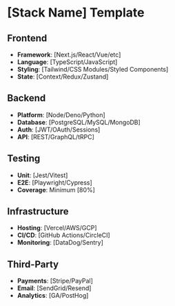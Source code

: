# [Stack Name] Template

## Frontend
- **Framework**: [Next.js/React/Vue/etc]
- **Language**: [TypeScript/JavaScript]
- **Styling**: [Tailwind/CSS Modules/Styled Components]
- **State**: [Context/Redux/Zustand]

## Backend
- **Platform**: [Node/Deno/Python]
- **Database**: [PostgreSQL/MySQL/MongoDB]
- **Auth**: [JWT/OAuth/Sessions]
- **API**: [REST/GraphQL/tRPC]

## Testing
- **Unit**: [Jest/Vitest]
- **E2E**: [Playwright/Cypress]
- **Coverage**: Minimum [80%]

## Infrastructure
- **Hosting**: [Vercel/AWS/GCP]
- **CI/CD**: [GitHub Actions/CircleCI]
- **Monitoring**: [DataDog/Sentry]

## Third-Party
- **Payments**: [Stripe/PayPal]
- **Email**: [SendGrid/Resend]
- **Analytics**: [GA/PostHog]
